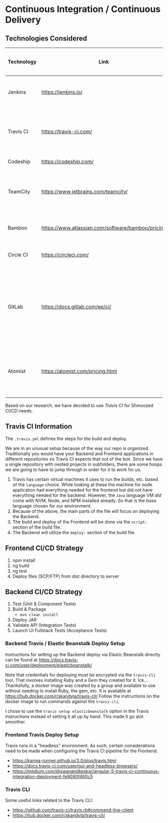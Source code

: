 # Continuous Integration / Continuous Delivery

## Technologies Considered
| Technology | Link | Free? | Self-hosted / Cloud | Notes |
|------------|-------------------------------------|-------------------------------------------------------------------------|---------------------|-----------------------------------------------------------------------------------------------------------|
| Jenkins | https://jenkins.io/ | Yes | Self-hosted | Market leader for open-source CI/CD. |
| Travis CI | https://travis-ci.com/ | GitHub Student Pack (Free $69/month) OR First 100 builds normal account | Cloud |  |
| Codeship | https://codeship.com/ | Yes, 100 builds/month | Cloud |  |
| TeamCity | https://www.jetbrains.com/teamcity/ | Yes | Self-hosted | Same company who make IntelliJ, Docker image available |
| Bamboo | https://www.atlassian.com/software/bamboo/pricing | $10 | Self-hosted | Same company who make JIRA |
| Circle CI | https://circleci.com/ | Yes, 1 "container" 1000 build minutes/month | Cloud |  |
| GitLab | https://docs.gitlab.com/ee/ci/ | Yes(ish) | Cloud | Alternative to GitHub for Git repo hosting. Has built in CI/CD tools. Some of which are free, others not. |
| Atomist | https://atomist.com/pricing.html | No (possibly send email for free license?) | Cloud | Cloud-native, very new project. Seems like steep learning curve. |

Based on our research, we have decided to use *Travis CI* for Shmoozed CI/CD needs.

## Travis CI Information

The `.travis.yml` defines the steps for the build and deploy. 

We are in an unusual setup because of the way our repo is organized. Traditionally you would have your Backend and Frontend applications in 
different repositories so Travis CI expects that out of the box. Since we have a single repository with nested projects in subfolders, there 
are some hoops we are going to have to jump through in order for it to work for us. 

1. Travis has certain virtual machines it uses to run the builds, etc. based of the `language` choice. While looking at these the machine for node application had everything needed for the frontend but did _not_ have everything needed for the backend. However, the `Java` language VM _did_ come with NVM, Node, and NPM installed already. So that is the base language chosen for our environment.
2. Because of the above, the main parts of the file will focus on deploying the Backend.
3. The build and deploy of the Frontend will be done via the `script:` section of the build file.
4. The Backend will utilize the `deploy:` section of the build file.


## Frontend CI/CD Strategy

1. npm install
2. ng build
3. ng test
4. Deploy files (SCP/FTP) from dist directory to server

## Backend CI/CD Strategy

1. Test (Unit & Component Tests)
2. Build & Package 
   * `mvn clean install`
2. Deploy JAR
3. Validate API (Integration Tests)
4. Launch UI Fullstack Tests (Acceptance Tests)

### Backend Travis / Elastic Beanstalk Deploy Setup

Instructions for setting up the Backend deploy via Elastic Beanstalk directly can be found at https://docs.travis-ci.com/user/deployment/elasticbeanstalk/

Note that credentials for deploying must be encrypted via the `travis-cli` tool. That involves installing Ruby and a Gem they created for it. Ick...
Thanksfully, a docker image was created by a group and available to use without needing to install Ruby, the gem, etc. It is available at 
https://hub.docker.com/r/skandyla/travis-cli/ Follow the instructions on the docker image to run commands against the `travis-cli`.

I chose to use the `travis setup elasticbeanstalk` option in the Travis instructions instead of setting it all up by hand. This made it go alot smoother.

### Frontend Travis Deploy Setup

Travis runs in a "headless" environment. As such, certain considerations need to be made when configuring the Travis CI pipeline for the Frontend.
* https://karma-runner.github.io/3.0/plus/travis.html
* https://docs.travis-ci.com/user/gui-and-headless-browsers/
* https://medium.com/@swanandkeskar/angular-5-travis-ci-continuous-integration-deployment-fe9090f460c5

### Travis CLI

Some useful links related to the Travis CLI:
* https://github.com/travis-ci/travis.rb#command-line-client
* https://hub.docker.com/r/skandyla/travis-cli/

